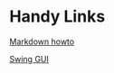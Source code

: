 # Handy Links

[Markdown howto](https://www.markdownguide.org/basic-syntax/)

[Swing GUI](https://docs.oracle.com/javase/tutorial/uiswing/)

